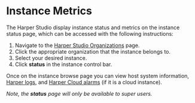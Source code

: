 # Instance Metrics

The Harper Studio display instance status and metrics on the instance status page, which can be accessed with the following instructions:

1. Navigate to the [Harper Studio Organizations](https://studio.harperdb.io/organizations) page.
2. Click the appropriate organization that the instance belongs to.
3. Select your desired instance.
4. Click **status** in the instance control bar.

Once on the instance browse page you can view host system information, [Harper logs](../logging/logging.md), and [Harper Cloud alarms](../../deployments/harper-cloud/alarms.md) (if it is a cloud instance).

_Note, the **status** page will only be available to super users._
